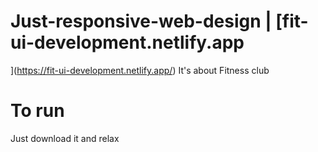 # Just-responsive-web-design    |      [fit-ui-development.netlify.app
](https://fit-ui-development.netlify.app/)
It's about Fitness club

# To run

Just download it and relax
